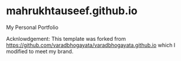 # mahrukhtauseef.github.io
My Personal Portfolio




Acknlowdgement: This template was forked from https://github.com/varadbhogayata/varadbhogayata.github.io which I modified to meet my brand. 
